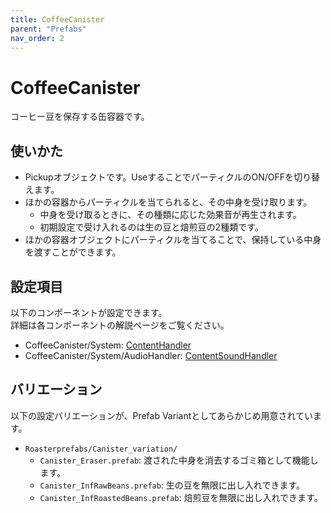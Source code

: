 ```yaml
---
title: CoffeeCanister
parent: "Prefabs"
nav_order: 2
---
```


# CoffeeCanister

コーヒー豆を保存する缶容器です。


## 使いかた

- Pickupオブジェクトです。UseすることでパーティクルのON/OFFを切り替えます。
- ほかの容器からパーティクルを当てられると、その中身を受け取ります。
  - 中身を受け取るときに、その種類に応じた効果音が再生されます。
  - 初期設定で受け入れるのは生の豆と焙煎豆の2種類です。
- ほかの容器オブジェクトにパーティクルを当てることで、保持している中身を渡すことができます。


## 設定項目

以下のコンポーネントが設定できます。  
詳細は各コンポーネントの解説ページをご覧ください。

- CoffeeCanister/System: [ContentHandler]
- CoffeeCanister/System/AudioHandler: [ContentSoundHandler]


## バリエーション

以下の設定バリエーションが、Prefab Variantとしてあらかじめ用意されています。

- `Roasterprefabs/Canister_variation/`
  - `Canister_Eraser.prefab`: 渡された中身を消去するゴミ箱として機能します。
  - `Canister_InfRawBeans.prefab`: 生の豆を無限に出し入れできます。
  - `Canister_InfRoastedBeans.prefab`: 焙煎豆を無限に出し入れできます。


[ContentHandler]: /docs/udon/ContentHandler
[ContentSoundHandler]: /docs/udon/ContentSoundHandler

